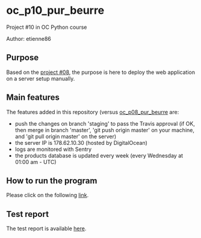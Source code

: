 # oc_p10_pur_beurre

Project #10 in OC Python course

Author: etienne86

## Purpose

Based on the [project #08](https://github.com/etienne86/oc_p08_pur_beurre), the purpose is here to deploy the web application on a server setup manually.

## Main features

The features added in this repository (versus [oc_p08_pur_beurre](https://github.com/etienne86/oc_p08_pur_beurre) are:
* push the changes on branch 'staging' to pass the Travis approval (if OK, then merge in branch 'master', 'git push origin master' on your machine, and 'git pull origin master' on the server)
* the server IP is 178.62.10.30 (hosted by DigitalOcean)
* logs are monitored with Sentry
* the products database is updated every week (every Wednesday at 01:00 am - UTC)

## How to run the program

Please click on the following [link](http://178.62.10.30/).

## Test report

The test report is available [here](https://github.com/etienne86/oc_p10-pur_beurre/blob/master/deliverables/P10_rapport_de_tests.pdf).